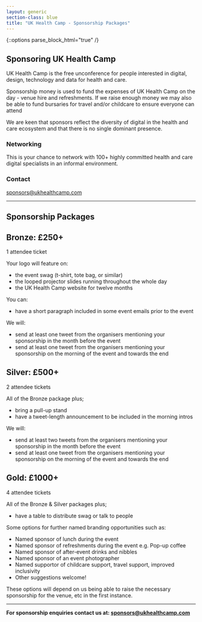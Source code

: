 ```yaml
---
layout: generic
section-class: blue
title: "UK Health Camp - Sponsorship Packages"
---
```

{::options parse_block_html="true" /}

## Sponsoring UK Health Camp 

UK Health Camp is the free unconference for people interested in digital, design, technology and data for health and care.

Sponsorship money is used to fund the expenses of UK Health Camp on the day - venue hire and refreshments. If we raise enough money we may also be able to fund bursaries for travel and/or childcare to ensure everyone can attend

We are keen that sponsors reflect the diversity of digital in the health and care ecosystem and that there is no single dominant presence. 

### Networking

This is your chance to network with 100+ highly committed health and care digital specialists in an informal environment. 

### Contact

<sponsors@ukhealthcamp.com>

---

## Sponsorship Packages


<div class="packages">
<div class="bronze">


## Bronze: £250+

1 attendee ticket

Your logo will feature on:
- the event swag (t-shirt, tote bag, or similar)
- the looped projector slides running throughout the whole day
- the UK Health Camp website for twelve months

You can:
- have a short paragraph included in some event emails prior to the event

We will:
- send at least one tweet from the organisers mentioning your sponsorship in the month before the event
- send at least one tweet from the organisers mentioning your sponsorship on the morning of the event and towards the end


</div>
<div class="silver">


## Silver: £500+

2 attendee tickets

All of the Bronze package plus;
- bring a pull-up stand
- have a tweet-length announcement to be included in the morning intros

We will:
- send at least two tweets from the organisers mentioning your sponsorship in the month before the event
- send at least one tweet from the organisers mentioning your sponsorship on the morning of the event and towards the end


</div>
<div class="gold">


## Gold: £1000+

4 attendee tickets

All of the Bronze & Silver packages plus;

- have a table to distribute swag or talk to people

Some options for further named branding opportunities such as:

- Named sponsor of lunch during the event
- Named sponsor of refreshments during the event e.g. Pop-up coffee
- Named sponsor of after-event drinks and nibbles 
- Named sponsor of an event photographer
- Named supportor of childcare support, travel support, improved inclusivity
- Other suggestions welcome!


</div>
</div>


These options will depend on us being able to raise the necessary sponsorship for the venue, etc in the first instance.

---

**For sponsorship enquiries contact us at: <sponsors@ukhealthcamp.com>**
